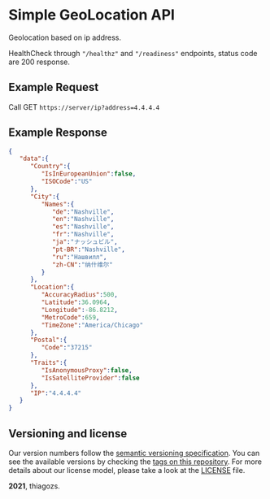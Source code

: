 # Simple GeoLocation API

Geolocation based on ip address.

HealthCheck through `"/healthz"` and `"/readiness"` endpoints, status code are 200 response.

## Example Request

Call GET `https://server/ip?address=4.4.4.4`
  
## Example Response

```json
{
   "data":{
      "Country":{
         "IsInEuropeanUnion":false,
         "ISOCode":"US"
      },
      "City":{
         "Names":{
            "de":"Nashville",
            "en":"Nashville",
            "es":"Nashville",
            "fr":"Nashville",
            "ja":"ナッシュビル",
            "pt-BR":"Nashville",
            "ru":"Нашвилл",
            "zh-CN":"纳什维尔"
         }
      },
      "Location":{
         "AccuracyRadius":500,
         "Latitude":36.0964,
         "Longitude":-86.8212,
         "MetroCode":659,
         "TimeZone":"America/Chicago"
      },
      "Postal":{
         "Code":"37215"
      },
      "Traits":{
         "IsAnonymousProxy":false,
         "IsSatelliteProvider":false
      },
      "IP":"4.4.4.4"
   }
}
```

## Versioning and license

Our version numbers follow the [semantic versioning specification](http://semver.org/). You can see the available versions by checking the [tags on this repository](https://github.com/mercadobitcoin/go-geolocation/tags). For more details about our license model, please take a look at the [LICENSE](LICENSE) file.

**2021**, thiagozs.